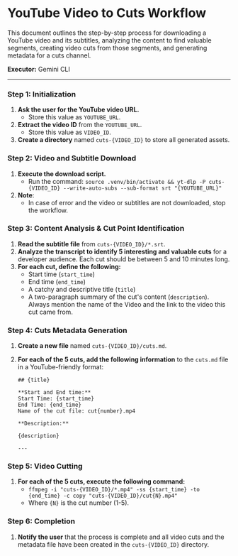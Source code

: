 # YouTube Video to Cuts Workflow

This document outlines the step-by-step process for downloading a YouTube video and its subtitles, analyzing the content to find valuable segments, creating video cuts from those segments, and generating metadata for a cuts channel.

**Executor:** Gemini CLI

---

### **Step 1: Initialization**

1.  **Ask the user for the YouTube video URL.**
    *   Store this value as `YOUTUBE_URL`.
2.  **Extract the video ID** from the `YOUTUBE_URL`.
    *   Store this value as `VIDEO_ID`.
3.  **Create a directory** named `cuts-{VIDEO_ID}` to store all generated assets.

### **Step 2: Video and Subtitle Download**

1.  **Execute the download script.**
    *   Run the command: `source .venv/bin/activate && yt-dlp -P cuts-{VIDEO_ID} --write-auto-subs --sub-format srt "{YOUTUBE_URL}"`
2.  **Note**:
    *   In case of error and the video or subtitles are not downloaded, stop the workflow.

### **Step 3: Content Analysis & Cut Point Identification**

1.  **Read the subtitle file** from `cuts-{VIDEO_ID}/*.srt`.
2.  **Analyze the transcript to identify 5 interesting and valuable cuts** for a developer audience. Each cut should be between 5 and 10 minutes long.
3.  **For each cut, define the following:**
    *   Start time (`start_time`)
    *   End time (`end_time`)
    *   A catchy and descriptive title (`title`)
    *   A two-paragraph summary of the cut's content (`description`). Always mention the name of the Video and the link to the video this cut came from.

### **Step 4: Cuts Metadata Generation**

1.  **Create a new file** named `cuts-{VIDEO_ID}/cuts.md`.
2.  **For each of the 5 cuts, add the following information** to the `cuts.md` file in a YouTube-friendly format:

    ```
    ## {title}

    **Start and End time:**
    Start Time: {start_time}
    End Time: {end_time}
    Name of the cut file: cut{number}.mp4

    **Description:**

    {description}

    --- 
    ```

### **Step 5: Video Cutting**

1.  **For each of the 5 cuts, execute the following command:**
    *   `ffmpeg -i "cuts-{VIDEO_ID}/*.mp4" -ss {start_time} -to {end_time} -c copy "cuts-{VIDEO_ID}/cut{N}.mp4"`
    *   Where `{N}` is the cut number (1-5).

### **Step 6: Completion**

1.  **Notify the user** that the process is complete and all video cuts and the metadata file have been created in the `cuts-{VIDEO_ID}` directory.
